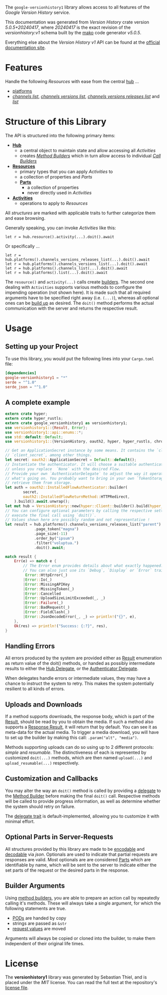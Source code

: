 <!---
DO NOT EDIT !
This file was generated automatically from 'src/generator/templates/api/README.md.mako'
DO NOT EDIT !
-->
The `google-versionhistory1` library allows access to all features of the *Google Version History* service.

This documentation was generated from *Version History* crate version *5.0.5+20240417*, where *20240417* is the exact revision of the *versionhistory:v1* schema built by the [mako](http://www.makotemplates.org/) code generator *v5.0.5*.

Everything else about the *Version History* *v1* API can be found at the
[official documentation site](https://developers.chrome.com/versionhistory).
# Features

Handle the following *Resources* with ease from the central [hub](https://docs.rs/google-versionhistory1/5.0.5+20240417/google_versionhistory1/VersionHistory) ...

* [platforms](https://docs.rs/google-versionhistory1/5.0.5+20240417/google_versionhistory1/api::Platform)
 * [*channels list*](https://docs.rs/google-versionhistory1/5.0.5+20240417/google_versionhistory1/api::PlatformChannelListCall), [*channels versions list*](https://docs.rs/google-versionhistory1/5.0.5+20240417/google_versionhistory1/api::PlatformChannelVersionListCall), [*channels versions releases list*](https://docs.rs/google-versionhistory1/5.0.5+20240417/google_versionhistory1/api::PlatformChannelVersionReleaseListCall) and [*list*](https://docs.rs/google-versionhistory1/5.0.5+20240417/google_versionhistory1/api::PlatformListCall)




# Structure of this Library

The API is structured into the following primary items:

* **[Hub](https://docs.rs/google-versionhistory1/5.0.5+20240417/google_versionhistory1/VersionHistory)**
    * a central object to maintain state and allow accessing all *Activities*
    * creates [*Method Builders*](https://docs.rs/google-versionhistory1/5.0.5+20240417/google_versionhistory1/client::MethodsBuilder) which in turn
      allow access to individual [*Call Builders*](https://docs.rs/google-versionhistory1/5.0.5+20240417/google_versionhistory1/client::CallBuilder)
* **[Resources](https://docs.rs/google-versionhistory1/5.0.5+20240417/google_versionhistory1/client::Resource)**
    * primary types that you can apply *Activities* to
    * a collection of properties and *Parts*
    * **[Parts](https://docs.rs/google-versionhistory1/5.0.5+20240417/google_versionhistory1/client::Part)**
        * a collection of properties
        * never directly used in *Activities*
* **[Activities](https://docs.rs/google-versionhistory1/5.0.5+20240417/google_versionhistory1/client::CallBuilder)**
    * operations to apply to *Resources*

All *structures* are marked with applicable traits to further categorize them and ease browsing.

Generally speaking, you can invoke *Activities* like this:

```Rust,ignore
let r = hub.resource().activity(...).doit().await
```

Or specifically ...

```ignore
let r = hub.platforms().channels_versions_releases_list(...).doit().await
let r = hub.platforms().channels_versions_list(...).doit().await
let r = hub.platforms().channels_list(...).doit().await
let r = hub.platforms().list(...).doit().await
```

The `resource()` and `activity(...)` calls create [builders][builder-pattern]. The second one dealing with `Activities`
supports various methods to configure the impending operation (not shown here). It is made such that all required arguments have to be
specified right away (i.e. `(...)`), whereas all optional ones can be [build up][builder-pattern] as desired.
The `doit()` method performs the actual communication with the server and returns the respective result.

# Usage

## Setting up your Project

To use this library, you would put the following lines into your `Cargo.toml` file:

```toml
[dependencies]
google-versionhistory1 = "*"
serde = "^1.0"
serde_json = "^1.0"
```

## A complete example

```Rust
extern crate hyper;
extern crate hyper_rustls;
extern crate google_versionhistory1 as versionhistory1;
use versionhistory1::{Result, Error};
use versionhistory1::api::enums::*;
use std::default::Default;
use versionhistory1::{VersionHistory, oauth2, hyper, hyper_rustls, chrono, FieldMask};

// Get an ApplicationSecret instance by some means. It contains the `client_id` and
// `client_secret`, among other things.
let secret: oauth2::ApplicationSecret = Default::default();
// Instantiate the authenticator. It will choose a suitable authentication flow for you,
// unless you replace  `None` with the desired Flow.
// Provide your own `AuthenticatorDelegate` to adjust the way it operates and get feedback about
// what's going on. You probably want to bring in your own `TokenStorage` to persist tokens and
// retrieve them from storage.
let auth = oauth2::InstalledFlowAuthenticator::builder(
        secret,
        oauth2::InstalledFlowReturnMethod::HTTPRedirect,
    ).build().await.unwrap();
let mut hub = VersionHistory::new(hyper::Client::builder().build(hyper_rustls::HttpsConnectorBuilder::new().with_native_roots().unwrap().https_or_http().enable_http1().build()), auth);
// You can configure optional parameters by calling the respective setters at will, and
// execute the final call using `doit()`.
// Values shown here are possibly random and not representative !
let result = hub.platforms().channels_versions_releases_list("parent")
             .page_token("magna")
             .page_size(-11)
             .order_by("ipsum")
             .filter("voluptua.")
             .doit().await;

match result {
    Err(e) => match e {
        // The Error enum provides details about what exactly happened.
        // You can also just use its `Debug`, `Display` or `Error` traits
         Error::HttpError(_)
        |Error::Io(_)
        |Error::MissingAPIKey
        |Error::MissingToken(_)
        |Error::Cancelled
        |Error::UploadSizeLimitExceeded(_, _)
        |Error::Failure(_)
        |Error::BadRequest(_)
        |Error::FieldClash(_)
        |Error::JsonDecodeError(_, _) => println!("{}", e),
    },
    Ok(res) => println!("Success: {:?}", res),
}

```
## Handling Errors

All errors produced by the system are provided either as [Result](https://docs.rs/google-versionhistory1/5.0.5+20240417/google_versionhistory1/client::Result) enumeration as return value of
the doit() methods, or handed as possibly intermediate results to either the
[Hub Delegate](https://docs.rs/google-versionhistory1/5.0.5+20240417/google_versionhistory1/client::Delegate), or the [Authenticator Delegate](https://docs.rs/yup-oauth2/*/yup_oauth2/trait.AuthenticatorDelegate.html).

When delegates handle errors or intermediate values, they may have a chance to instruct the system to retry. This
makes the system potentially resilient to all kinds of errors.

## Uploads and Downloads
If a method supports downloads, the response body, which is part of the [Result](https://docs.rs/google-versionhistory1/5.0.5+20240417/google_versionhistory1/client::Result), should be
read by you to obtain the media.
If such a method also supports a [Response Result](https://docs.rs/google-versionhistory1/5.0.5+20240417/google_versionhistory1/client::ResponseResult), it will return that by default.
You can see it as meta-data for the actual media. To trigger a media download, you will have to set up the builder by making
this call: `.param("alt", "media")`.

Methods supporting uploads can do so using up to 2 different protocols:
*simple* and *resumable*. The distinctiveness of each is represented by customized
`doit(...)` methods, which are then named `upload(...)` and `upload_resumable(...)` respectively.

## Customization and Callbacks

You may alter the way an `doit()` method is called by providing a [delegate](https://docs.rs/google-versionhistory1/5.0.5+20240417/google_versionhistory1/client::Delegate) to the
[Method Builder](https://docs.rs/google-versionhistory1/5.0.5+20240417/google_versionhistory1/client::CallBuilder) before making the final `doit()` call.
Respective methods will be called to provide progress information, as well as determine whether the system should
retry on failure.

The [delegate trait](https://docs.rs/google-versionhistory1/5.0.5+20240417/google_versionhistory1/client::Delegate) is default-implemented, allowing you to customize it with minimal effort.

## Optional Parts in Server-Requests

All structures provided by this library are made to be [encodable](https://docs.rs/google-versionhistory1/5.0.5+20240417/google_versionhistory1/client::RequestValue) and
[decodable](https://docs.rs/google-versionhistory1/5.0.5+20240417/google_versionhistory1/client::ResponseResult) via *json*. Optionals are used to indicate that partial requests are responses
are valid.
Most optionals are are considered [Parts](https://docs.rs/google-versionhistory1/5.0.5+20240417/google_versionhistory1/client::Part) which are identifiable by name, which will be sent to
the server to indicate either the set parts of the request or the desired parts in the response.

## Builder Arguments

Using [method builders](https://docs.rs/google-versionhistory1/5.0.5+20240417/google_versionhistory1/client::CallBuilder), you are able to prepare an action call by repeatedly calling it's methods.
These will always take a single argument, for which the following statements are true.

* [PODs][wiki-pod] are handed by copy
* strings are passed as `&str`
* [request values](https://docs.rs/google-versionhistory1/5.0.5+20240417/google_versionhistory1/client::RequestValue) are moved

Arguments will always be copied or cloned into the builder, to make them independent of their original life times.

[wiki-pod]: http://en.wikipedia.org/wiki/Plain_old_data_structure
[builder-pattern]: http://en.wikipedia.org/wiki/Builder_pattern
[google-go-api]: https://github.com/google/google-api-go-client

# License
The **versionhistory1** library was generated by Sebastian Thiel, and is placed
under the *MIT* license.
You can read the full text at the repository's [license file][repo-license].

[repo-license]: https://github.com/Byron/google-apis-rsblob/main/LICENSE.md

